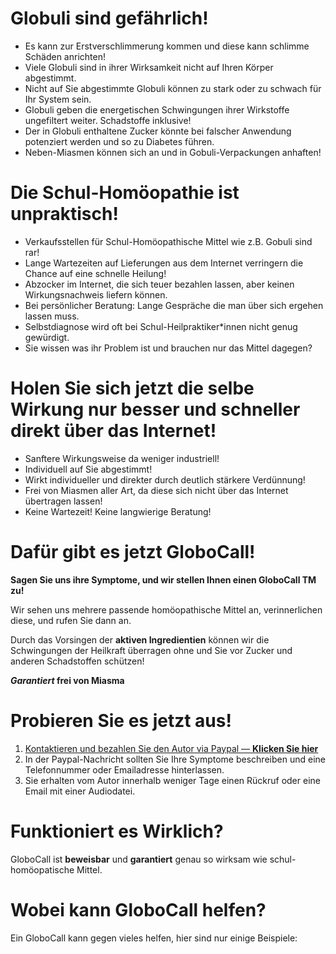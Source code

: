 # Globuli sind gefährlich!

- Es kann zur Erstverschlimmerung kommen und diese kann schlimme Schäden anrichten! 
- Viele Globuli sind in ihrer Wirksamkeit nicht auf Ihren Körper abgestimmt.
- Nicht auf Sie abgestimmte Globuli können zu stark oder zu schwach für Ihr System sein.
- Globuli geben die energetischen Schwingungen ihrer Wirkstoffe ungefiltert weiter. Schadstoffe inklusive!
- Der in Globuli enthaltene Zucker könnte bei falscher Anwendung potenziert werden und so zu Diabetes führen.
- Neben-Miasmen können sich an und in Gobuli-Verpackungen anhaften!

# Die Schul-Homöopathie ist unpraktisch!

- Verkaufsstellen für Schul-Homöopathische Mittel wie z.B. Gobuli sind rar! 
- Lange Wartezeiten auf Lieferungen aus dem Internet verringern die Chance auf eine schnelle Heilung!
- Abzocker im Internet, die sich teuer bezahlen lassen, aber keinen Wirkungsnachweis liefern können.
- Bei persönlicher Beratung: Lange Gespräche die man über sich ergehen lassen muss.
- Selbstdiagnose wird oft bei Schul-Heilpraktiker*innen nicht genug gewürdigt. 
- Sie wissen was ihr Problem ist und brauchen nur das Mittel dagegen?

# Holen Sie sich jetzt die selbe Wirkung nur besser und schneller direkt über das Internet!

- Sanftere Wirkungsweise da weniger industriell!
- Individuell auf Sie abgestimmt!
- Wirkt individueller und direkter durch deutlich stärkere Verdünnung!
- Frei von Miasmen aller Art, da diese sich nicht über das Internet übertragen lassen!
- Keine Wartezeit! Keine langwierige Beratung!

# Dafür gibt es jetzt GloboCall!

**Sagen Sie uns ihre Symptome, und wir stellen Ihnen einen GloboCall TM zu!** 

Wir sehen uns mehrere passende homöopathische Mittel an, verinnerlichen diese, und rufen Sie dann an. 

Durch das Vorsingen der **aktiven Ingredientien** können wir die Schwingungen der Heilkraft überragen ohne und Sie vor Zucker und anderen Schadstoffen schützen!

***Garantiert* frei von Miasma**

# Probieren Sie es jetzt aus! 

1. [Kontaktieren und bezahlen Sie den Autor via Paypal — **Klicken Sie hier**](https://www.paypal.me/DanielJilg/69.69?locale.x=de_DE)
2. In der Paypal-Nachricht sollten Sie Ihre Symptome beschreiben und eine Telefonnummer oder Emailadresse hinterlassen.
3. Sie erhalten vom Autor innerhalb weniger Tage einen Rückruf oder eine Email mit einer Audiodatei.

# Funktioniert es Wirklich?

GloboCall ist **beweisbar** und **garantiert** genau so wirksam wie schul-homöopatische Mittel. 

# Wobei kann GloboCall helfen?

Ein GloboCall kann gegen vieles helfen, hier sind nur einige Beispiele:
